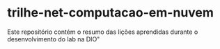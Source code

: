 # trilhe-net-computacao-em-nuvem
Este repositório contém o resumo das lições aprendidas durante o desenvolvimento do lab na DIO"
